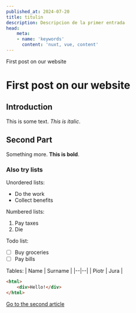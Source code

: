 ```yaml
---
published_at: 2024-07-20
title: titulin
description: Descripcion de la primer entrada
head:
    meta:
    - name: 'keywords'
      content: 'nuxt, vue, content'
---
```


First post on our website
# First post on our website
## Introduction 
This is some text. *This is italic*.

## Second Part

Something more. **This is bold**.

### Also try lists
Unordered lists:
 - Do the work
 - Collect benefits

Numbered lists:

 1. Pay taxes
 2. Die

Todo list:
 - [ ] Buy groceries
 - [ ] Pay bills

Tables:
| Name | Surname |
|--|--|
| Piotr | Jura |

```html
<html>
	<div>Hello!</div>
</html>
```

[Go to the second article](/blog/second)